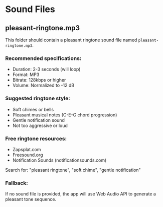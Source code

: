 # Sound Files

## pleasant-ringtone.mp3

This folder should contain a pleasant ringtone sound file named `pleasant-ringtone.mp3`.

### Recommended specifications:
- Duration: 2-3 seconds (will loop)
- Format: MP3
- Bitrate: 128kbps or higher
- Volume: Normalized to -12 dB

### Suggested ringtone style:
- Soft chimes or bells
- Pleasant musical notes (C-E-G chord progression)
- Gentle notification sound
- Not too aggressive or loud

### Free ringtone resources:
- Zapsplat.com
- Freesound.org
- Notification Sounds (notificationsounds.com)

Search for: "pleasant ringtone", "soft chime", "gentle notification"

### Fallback:
If no sound file is provided, the app will use Web Audio API to generate a pleasant tone sequence.